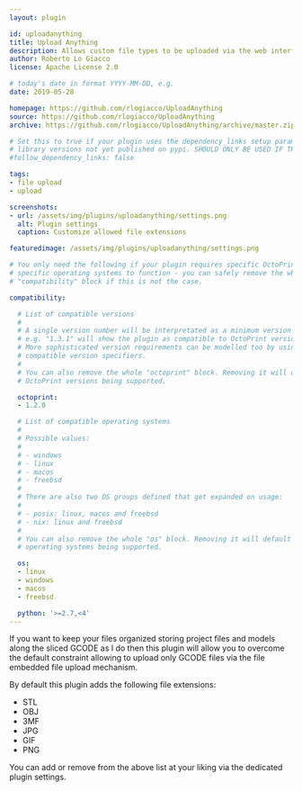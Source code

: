 ```yaml
---
layout: plugin

id: uploadanything
title: Upload Anything
description: Allows custom file types to be uploaded via the web interface
author: Roberto Lo Giacco
license: Apache License 2.0

# today's date in format YYYY-MM-DD, e.g.
date: 2019-05-28

homepage: https://github.com/rlogiacco/UploadAnything
source: https://github.com/rlogiacco/UploadAnything
archive: https://github.com/rlogiacco/UploadAnything/archive/master.zip

# Set this to true if your plugin uses the dependency_links setup parameter to include
# library versions not yet published on pypi. SHOULD ONLY BE USED IF THERE IS NO OTHER OPTION!
#follow_dependency_links: false

tags:
- file upload
- upload

screenshots:
- url: /assets/img/plugins/uploadanything/settings.png
  alt: Plugin settings
  caption: Customize allowed file extensions

featuredimage: /assets/img/plugins/uploadanything/settings.png

# You only need the following if your plugin requires specific OctoPrint versions or
# specific operating systems to function - you can safely remove the whole
# "compatibility" block if this is not the case.

compatibility:

  # List of compatible versions
  #
  # A single version number will be interpretated as a minimum version requirement,
  # e.g. "1.3.1" will show the plugin as compatible to OctoPrint versions 1.3.1 and up.
  # More sophisticated version requirements can be modelled too by using PEP440
  # compatible version specifiers.
  #
  # You can also remove the whole "octoprint" block. Removing it will default to all
  # OctoPrint versions being supported.

  octoprint:
  - 1.2.0

  # List of compatible operating systems
  #
  # Possible values:
  #
  # - windows
  # - linux
  # - macos
  # - freebsd
  #
  # There are also two OS groups defined that get expanded on usage:
  #
  # - posix: linux, macos and freebsd
  # - nix: linux and freebsd
  #
  # You can also remove the whole "os" block. Removing it will default to all
  # operating systems being supported.

  os:
  - linux
  - windows
  - macos
  - freebsd

  python: '>=2.7,<4'
---
```


If you want to keep your files organized storing project files and models along the sliced GCODE as I do then this plugin will allow you to overcome the default constraint allowing to upload only GCODE files via the file embedded file upload mechanism.

By default this plugin adds the following file extensions:

* STL
* OBJ
* 3MF
* JPG
* GIF
* PNG

You can add or remove from the above list at your liking via the dedicated plugin settings.
